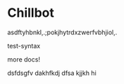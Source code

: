 # Chillbot
asdftyhbnkl,.;pokjhytrdxzwerfvbhjiol,.

test-syntax

more docs!


dsfdsgfv
dakhfkdj
dfsa
kjjkh
hi
